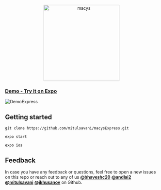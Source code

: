 <p align="center">
<a href="https://github.com/mitulsavani/macysExpress.git">
<img alt="macys" src="https://github.com/mitulsavani/macysExpress/blob/master/macysexpress-logo.png" width="250">
</a>
</p>


### [Demo - Try it on Expo](https://exp.host/@mitulsavani/macysExpress)
![DemoExpress](https://github.com/mitulsavani/macysExpress/blob/master/assets/DemoExpress.gif)

## Getting started

```
git clone https://github.com/mitulsavani/macysExpress.git

expo start

expo ios
```

## Feedback

In case you have any feedback or questions, feel free to open a new issues on this repo or reach out to any of us [**@bhaveshc20**](https://github.com/bhaveshc20) [**@andlai2**](https://github.com/anlai2) [**@mitulsavani**](https://github.com/mitulsavani)  [**@jkhusanov**](https://github.com/jkhusanov) on Github.

